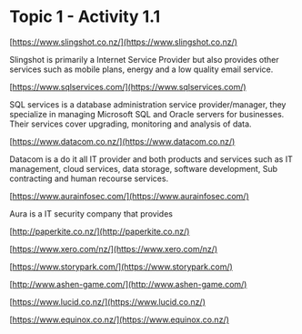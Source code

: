 # Topic 1 - Activity 1.1

[https://www.slingshot.co.nz/](https://www.slingshot.co.nz/)

Slingshot is primarily a Internet Service Provider but also provides other services such as mobile plans, energy and a low quality email service.

[https://www.sqlservices.com/](https://www.sqlservices.com/)

SQL services is a database administration service provider/manager, they specialize in managing Microsoft SQL and Oracle servers for businesses. Their services cover upgrading, monitoring and analysis of data.

[https://www.datacom.co.nz/](https://www.datacom.co.nz/)

Datacom is a do it all IT provider and both products and services such as IT management, cloud services, data storage, software development, Sub contracting and human recourse services.

[https://www.aurainfosec.com/](https://www.aurainfosec.com/)

Aura is a IT security company that provides 

[http://paperkite.co.nz/](http://paperkite.co.nz/)



[https://www.xero.com/nz/](https://www.xero.com/nz/)



[https://www.storypark.com/](https://www.storypark.com/)



[http://www.ashen-game.com/](http://www.ashen-game.com/)



[https://www.lucid.co.nz/](https://www.lucid.co.nz/)



[https://www.equinox.co.nz/](https://www.equinox.co.nz/)

